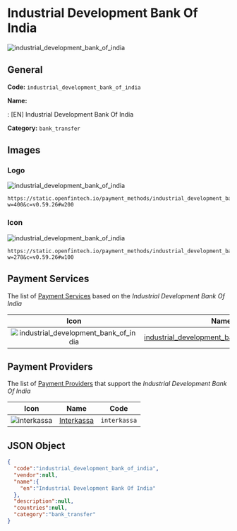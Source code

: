 
# Industrial Development Bank Of India 
![industrial_development_bank_of_india](https://static.openfintech.io/payment_methods/industrial_development_bank_of_india/logo.svg?w=400&c=v0.59.26#w200)  

## General 
**Code:** `industrial_development_bank_of_india` 
 
**Name:** 
 
:	[EN] Industrial Development Bank Of India 
 
**Category:** `bank_transfer` 
 

## Images 

### Logo 
![industrial_development_bank_of_india](https://static.openfintech.io/payment_methods/industrial_development_bank_of_india/logo.svg?w=400&c=v0.59.26#w200)  

```
https://static.openfintech.io/payment_methods/industrial_development_bank_of_india/logo.svg?w=400&c=v0.59.26#w200
```  

### Icon 
![industrial_development_bank_of_india](https://static.openfintech.io/payment_methods/industrial_development_bank_of_india/icon.svg?w=278&c=v0.59.26#w100)  

```
https://static.openfintech.io/payment_methods/industrial_development_bank_of_india/icon.svg?w=278&c=v0.59.26#w100
```  

## Payment Services 
 
The list of [Payment Services](/payment-services/) based on the _Industrial Development Bank Of India_ 

|Icon|Name|Code| 
|:---:|:---:|:---:| 
|![industrial_development_bank_of_india](https://static.openfintech.io/payment_methods/industrial_development_bank_of_india/icon.svg?w=278&c=v0.59.26#w100) |[industrial_development_bank_of_india_inr_hpp](/payment-services/industrial_development_bank_of_india_inr_hpp/)|`industrial_development_bank_of_india_inr_hpp`| 
 

## Payment Providers 
 
The list of [Payment Providers](/payment-providers/) that support the _Industrial Development Bank Of India_ 

|Icon|Name|Code| 
|:---:|:---:|:---:| 
|![interkassa](https://static.openfintech.io/payment_providers/interkassa/icon.svg?w=278&c=v0.59.26#w100) |[Interkassa](/payment-providers/interkassa/)|`interkassa`| 
 

## JSON Object 

```json
{
  "code":"industrial_development_bank_of_india",
  "vendor":null,
  "name":{
    "en":"Industrial Development Bank Of India"
  },
  "description":null,
  "countries":null,
  "category":"bank_transfer"
}
```  
